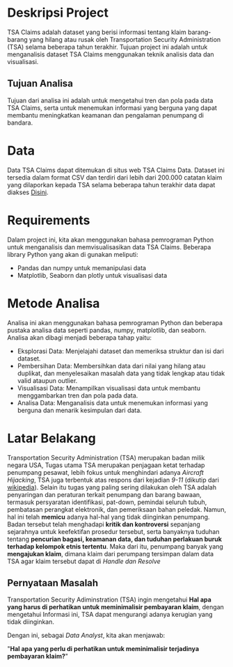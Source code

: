 # Deskripsi Project
TSA Claims adalah dataset yang berisi informasi tentang klaim barang-barang yang hilang atau rusak oleh Transportation Security Administration (TSA) selama beberapa tahun terakhir. Tujuan project ini adalah untuk menganalisis dataset TSA Claims menggunakan teknik analisis data dan visualisasi.

## Tujuan Analisa
Tujuan dari analisa ini adalah untuk mengetahui tren dan pola pada data TSA Claims, serta untuk menemukan informasi yang berguna yang dapat membantu meningkatkan keamanan dan pengalaman penumpang di bandara.

# Data
Data TSA Claims dapat ditemukan di situs web TSA Claims Data. Dataset ini tersedia dalam format CSV dan terdiri dari lebih dari 200.000 catatan klaim yang dilaporkan kepada TSA selama beberapa tahun terakhir data dapat diakses [Disini](https://drive.google.com/drive/folders/13SAQcA3QZ2FBclO1iOW31otlnBXHytYk).

# Requirements
Dalam project ini, kita akan menggunakan bahasa pemrograman Python untuk menganalisis dan memvisualisasikan data TSA Claims. Beberapa library Python yang akan di gunakan meliputi:

- Pandas dan numpy untuk memanipulasi data
- Matplotlib, Seaborn dan plotly untuk visualisasi data

# Metode Analisa
Analisa ini akan menggunakan bahasa pemrograman Python dan beberapa pustaka analisa data seperti pandas, numpy, matplotlib, dan seaborn. Analisa akan dibagi menjadi beberapa tahap yaitu:

- Eksplorasi Data: Menjelajahi dataset dan memeriksa struktur dan isi dari dataset.
- Pembersihan Data: Membersihkan data dari nilai yang hilang atau duplikat, dan menyelesaikan masalah data yang tidak lengkap atau tidak valid ataupun outlier.
- Visualisasi Data: Menampilkan visualisasi data untuk membantu menggambarkan tren dan pola pada data.
- Analisa Data: Menganalisis data untuk menemukan informasi yang berguna dan menarik kesimpulan dari data.

# Latar Belakang
Transportation Security Administration (TSA) merupakan badan milik negara USA, Tugas utama TSA merupakan penjagaan ketat terhadap penumpang pesawat, lebih fokus untuk menghindari adanya *Aircraft Hijacking*, TSA juga terbentuk atas respons dari kejadian *9-11* (dikutip dari [wikipedia](https://en.wikipedia.org/wiki/Transportation_Security_Administration)). Selain itu tugas yang paling sering dilakukan oleh TSA adalah penyaringan dan peraturan terkait penumpang dan barang bawaan, termasuk persyaratan identifikasi, pat-down, pemindai seluruh tubuh, pembatasan perangkat elektronik, dan pemeriksaan bahan peledak. Namun, hal ini telah **memicu** adanya hal-hal yang tidak diinginkan penumpang. Badan tersebut telah menghadapi **kritik dan kontroversi** sepanjang sejarahnya untuk keefektifan prosedur tersebut, serta banyaknya tuduhan tentang **pencurian bagasi, keamanan data, dan tuduhan perlakuan buruk terhadap kelompok etnis tertentu**. Maka dari itu, penumpang banyak yang **mengajukan klaim**, dimana klaim dari perumpang tersimpan dalam data TSA agar klaim tersebut dapat di *Handle dan Resolve*

## Pernyataan Masalah
Transportation Security Adiminstration (TSA) ingin mengetahui **Hal apa yang harus di perhatikan untuk meminimalisir pembayaran klaim**, dengan mengetahui Informasi ini, TSA dapat mengurangi adanya kerugian yang tidak diinginkan.

Dengan ini, sebagai *Data Analyst*, kita akan menjawab:

"**Hal apa yang perlu di perhatikan untuk meminimalisir terjadinya pembayaran klaim?**"
